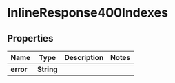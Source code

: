 
# InlineResponse400Indexes

## Properties
Name | Type | Description | Notes
------------ | ------------- | ------------- | -------------
**error** | **String** |  | 



